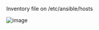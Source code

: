 Inventory file on /etc/ansible/hosts

![image](https://github.com/mzenafirdaus/smartm2m-zena/assets/85167578/7dc9179a-7d03-4cfb-aa5f-6e52c65ffe98)


